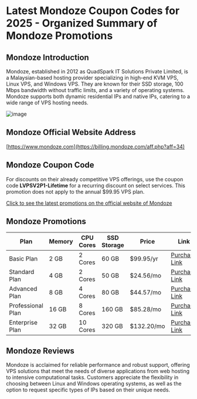 # Latest Mondoze Coupon Codes for 2025 - Organized Summary of Mondoze Promotions

## Mondoze Introduction
Mondoze, established in 2012 as QuadSpark IT Solutions Private Limited, is a Malaysian-based hosting provider specializing in high-end KVM VPS, Linux VPS, and Windows VPS. They are known for their SSD storage, 100 Mbps bandwidth without traffic limits, and a variety of operating systems. Mondoze supports both dynamic residential IPs and native IPs, catering to a wide range of VPS hosting needs.

![image](https://github.com/lmdroopy143/Mondoze/assets/167680236/78c05db5-f4b1-4ec6-8f87-a721662f3256)

## Mondoze Official Website Address
[https://www.mondoze.com](https://billing.mondoze.com/aff.php?aff=34)

## Mondoze Coupon Code
For discounts on their already competitive VPS offerings, use the coupon code **LVPSV2P1-Lifetime** for a recurring discount on select services. This promotion does not apply to the annual $99.95 VPS plan.

[Click to see the latest promotions on the official website of Mondoze](https://billing.mondoze.com/aff.php?aff=34)

## Mondoze Promotions

| Plan        | Memory | CPU Cores | SSD Storage | Price      | Link                                                                                       |
|-------------|--------|-----------|-------------|------------|--------------------------------------------------------------------------------------------|
| Basic Plan  | 2 GB   | 2 Cores   | 60 GB       | $99.95/yr  | [Purchase Link](https://billing.mondoze.com/aff.php?aff=34&pid=122)                         |
| Standard Plan| 4 GB  | 2 Cores   | 50 GB       | $24.56/mo  | [Purchase Link](https://billing.mondoze.com/aff.php?aff=34&pid=115&promocode=LVPSV2P1-Lifetime) |
| Advanced Plan| 8 GB  | 4 Cores   | 80 GB       | $44.57/mo  | [Purchase Link](https://billing.mondoze.com/aff.php?aff=34&pid=116&promocode=LVPSV2P1-Lifetime) |
| Professional Plan| 16 GB | 8 Cores | 160 GB     | $85.28/mo  | [Purchase Link](https://billing.mondoze.com/aff.php?aff=34&pid=117&promocode=LVPSV2P1-Lifetime) |
| Enterprise Plan| 32 GB | 10 Cores | 320 GB      | $132.20/mo | [Purchase Link](https://billing.mondoze.com/aff.php?aff=34&pid=118&promocode=LVPSV2P1-Lifetime) |

## Mondoze Reviews
Mondoze is acclaimed for reliable performance and robust support, offering VPS solutions that meet the needs of diverse applications from web hosting to intensive computational tasks. Customers appreciate the flexibility in choosing between Linux and Windows operating systems, as well as the option to request specific types of IPs based on their unique needs.
